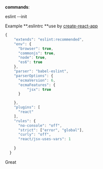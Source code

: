 **commands**:

eslint --init

Example **.eslintrc **use by [create-react-app](https://github.com/facebook/create-react-app)

```javascript
{
    "extends": "eslint:recommended",
    "env": {
      "browser": true,
      "commonjs": true,
      "node": true,
      "es6": true
    },
    "parser": "babel-eslint",
    "parserOptions": {
      "ecmaVersion": 6,
      "ecmaFeatures": {
          "jsx": true
      }

    },
    "plugins": [
      "react"
    ],
    "rules": {
      "no-console": "off",
      "strict": ["error", "global"],
      "curly": "off",
      "react/jsx-uses-vars": 1
      
    }
  }
```


Great


